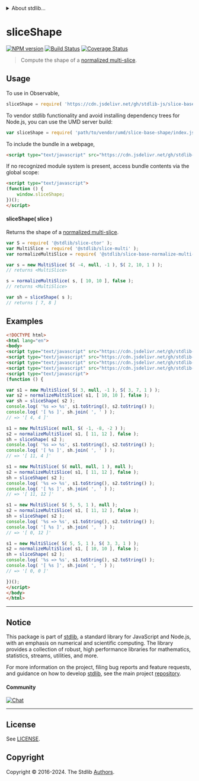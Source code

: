 <!--

@license Apache-2.0

Copyright (c) 2023 The Stdlib Authors.

Licensed under the Apache License, Version 2.0 (the "License");
you may not use this file except in compliance with the License.
You may obtain a copy of the License at

   http://www.apache.org/licenses/LICENSE-2.0

Unless required by applicable law or agreed to in writing, software
distributed under the License is distributed on an "AS IS" BASIS,
WITHOUT WARRANTIES OR CONDITIONS OF ANY KIND, either express or implied.
See the License for the specific language governing permissions and
limitations under the License.

-->


<details>
  <summary>
    About stdlib...
  </summary>
  <p>We believe in a future in which the web is a preferred environment for numerical computation. To help realize this future, we've built stdlib. stdlib is a standard library, with an emphasis on numerical and scientific computation, written in JavaScript (and C) for execution in browsers and in Node.js.</p>
  <p>The library is fully decomposable, being architected in such a way that you can swap out and mix and match APIs and functionality to cater to your exact preferences and use cases.</p>
  <p>When you use stdlib, you can be absolutely certain that you are using the most thorough, rigorous, well-written, studied, documented, tested, measured, and high-quality code out there.</p>
  <p>To join us in bringing numerical computing to the web, get started by checking us out on <a href="https://github.com/stdlib-js/stdlib">GitHub</a>, and please consider <a href="https://opencollective.com/stdlib">financially supporting stdlib</a>. We greatly appreciate your continued support!</p>
</details>

# sliceShape

[![NPM version][npm-image]][npm-url] [![Build Status][test-image]][test-url] [![Coverage Status][coverage-image]][coverage-url] <!-- [![dependencies][dependencies-image]][dependencies-url] -->

> Compute the shape of a [normalized multi-slice][@stdlib/slice/base/normalize-multi-slice].

<!-- Section to include introductory text. Make sure to keep an empty line after the intro `section` element and another before the `/section` close. -->

<section class="intro">

</section>

<!-- /.intro -->

<!-- Package usage documentation. -->



<section class="usage">

## Usage

To use in Observable,

```javascript
sliceShape = require( 'https://cdn.jsdelivr.net/gh/stdlib-js/slice-base-shape@umd/browser.js' )
```

To vendor stdlib functionality and avoid installing dependency trees for Node.js, you can use the UMD server build:

```javascript
var sliceShape = require( 'path/to/vendor/umd/slice-base-shape/index.js' )
```

To include the bundle in a webpage,

```html
<script type="text/javascript" src="https://cdn.jsdelivr.net/gh/stdlib-js/slice-base-shape@umd/browser.js"></script>
```

If no recognized module system is present, access bundle contents via the global scope:

```html
<script type="text/javascript">
(function () {
    window.sliceShape;
})();
</script>
```

<a name="main"></a>

#### sliceShape( slice )

Returns the shape of a [normalized multi-slice][@stdlib/slice/base/normalize-multi-slice].

<!-- eslint-disable new-cap -->

```javascript
var S = require( '@stdlib/slice-ctor' );
var MultiSlice = require( '@stdlib/slice-multi' );
var normalizeMultiSlice = require( '@stdlib/slice-base-normalize-multi-slice' );

var s = new MultiSlice( S( -4, null, -1 ), S( 2, 10, 1 ) );
// returns <MultiSlice>

s = normalizeMultiSlice( s, [ 10, 10 ], false );
// returns <MultiSlice>

var sh = sliceShape( s );
// returns [ 7, 8 ]
```

</section>

<!-- /.usage -->

<!-- Package usage notes. Make sure to keep an empty line after the `section` element and another before the `/section` close. -->

<section class="notes">

</section>

<!-- /.notes -->

<!-- Package usage examples. -->

<section class="examples">

## Examples

<!-- eslint no-undef: "error" -->

<!-- eslint-disable new-cap -->

```html
<!DOCTYPE html>
<html lang="en">
<body>
<script type="text/javascript" src="https://cdn.jsdelivr.net/gh/stdlib-js/slice-ctor@umd/browser.js"></script>
<script type="text/javascript" src="https://cdn.jsdelivr.net/gh/stdlib-js/slice-multi@umd/browser.js"></script>
<script type="text/javascript" src="https://cdn.jsdelivr.net/gh/stdlib-js/slice-base-normalize-multi-slice@umd/browser.js"></script>
<script type="text/javascript" src="https://cdn.jsdelivr.net/gh/stdlib-js/slice-base-shape@umd/browser.js"></script>
<script type="text/javascript">
(function () {

var s1 = new MultiSlice( S( 3, null, -1 ), S( 3, 7, 1 ) );
var s2 = normalizeMultiSlice( s1, [ 10, 10 ], false );
var sh = sliceShape( s2 );
console.log( '%s => %s', s1.toString(), s2.toString() );
console.log( '[ %s ]', sh.join( ', ' ) );
// => '[ 4, 4 ]'

s1 = new MultiSlice( null, S( -1, -8, -2 ) );
s2 = normalizeMultiSlice( s1, [ 11, 12 ], false );
sh = sliceShape( s2 );
console.log( '%s => %s', s1.toString(), s2.toString() );
console.log( '[ %s ]', sh.join( ', ' ) );
// => '[ 11, 4 ]'

s1 = new MultiSlice( S( null, null, 1 ), null );
s2 = normalizeMultiSlice( s1, [ 11, 12 ], false );
sh = sliceShape( s2 );
console.log( '%s => %s', s1.toString(), s2.toString() );
console.log( '[ %s ]', sh.join( ', ' ) );
// => '[ 11, 12 ]'

s1 = new MultiSlice( S( 5, 5, 1 ), null );
s2 = normalizeMultiSlice( s1, [ 11, 12 ], false );
sh = sliceShape( s2 );
console.log( '%s => %s', s1.toString(), s2.toString() );
console.log( '[ %s ]', sh.join( ', ' ) );
// => '[ 0, 12 ]'

s1 = new MultiSlice( S( 5, 5, 1 ), S( 3, 3, 1 ) );
s2 = normalizeMultiSlice( s1, [ 10, 10 ], false );
sh = sliceShape( s2 );
console.log( '%s => %s', s1.toString(), s2.toString() );
console.log( '[ %s ]', sh.join( ', ' ) );
// => '[ 0, 0 ]'

})();
</script>
</body>
</html>
```

</section>

<!-- /.examples -->

<!-- Section to include cited references. If references are included, add a horizontal rule *before* the section. Make sure to keep an empty line after the `section` element and another before the `/section` close. -->

<section class="references">

</section>

<!-- /.references -->

<!-- Section for related `stdlib` packages. Do not manually edit this section, as it is automatically populated. -->

<section class="related">

</section>

<!-- /.related -->

<!-- Section for all links. Make sure to keep an empty line after the `section` element and another before the `/section` close. -->


<section class="main-repo" >

* * *

## Notice

This package is part of [stdlib][stdlib], a standard library for JavaScript and Node.js, with an emphasis on numerical and scientific computing. The library provides a collection of robust, high performance libraries for mathematics, statistics, streams, utilities, and more.

For more information on the project, filing bug reports and feature requests, and guidance on how to develop [stdlib][stdlib], see the main project [repository][stdlib].

#### Community

[![Chat][chat-image]][chat-url]

---

## License

See [LICENSE][stdlib-license].


## Copyright

Copyright &copy; 2016-2024. The Stdlib [Authors][stdlib-authors].

</section>

<!-- /.stdlib -->

<!-- Section for all links. Make sure to keep an empty line after the `section` element and another before the `/section` close. -->

<section class="links">

[npm-image]: http://img.shields.io/npm/v/@stdlib/slice-base-shape.svg
[npm-url]: https://npmjs.org/package/@stdlib/slice-base-shape

[test-image]: https://github.com/stdlib-js/slice-base-shape/actions/workflows/test.yml/badge.svg?branch=v0.2.1
[test-url]: https://github.com/stdlib-js/slice-base-shape/actions/workflows/test.yml?query=branch:v0.2.1

[coverage-image]: https://img.shields.io/codecov/c/github/stdlib-js/slice-base-shape/main.svg
[coverage-url]: https://codecov.io/github/stdlib-js/slice-base-shape?branch=main

<!--

[dependencies-image]: https://img.shields.io/david/stdlib-js/slice-base-shape.svg
[dependencies-url]: https://david-dm.org/stdlib-js/slice-base-shape/main

-->

[chat-image]: https://img.shields.io/gitter/room/stdlib-js/stdlib.svg
[chat-url]: https://app.gitter.im/#/room/#stdlib-js_stdlib:gitter.im

[stdlib]: https://github.com/stdlib-js/stdlib

[stdlib-authors]: https://github.com/stdlib-js/stdlib/graphs/contributors

[umd]: https://github.com/umdjs/umd
[es-module]: https://developer.mozilla.org/en-US/docs/Web/JavaScript/Guide/Modules

[deno-url]: https://github.com/stdlib-js/slice-base-shape/tree/deno
[deno-readme]: https://github.com/stdlib-js/slice-base-shape/blob/deno/README.md
[umd-url]: https://github.com/stdlib-js/slice-base-shape/tree/umd
[umd-readme]: https://github.com/stdlib-js/slice-base-shape/blob/umd/README.md
[esm-url]: https://github.com/stdlib-js/slice-base-shape/tree/esm
[esm-readme]: https://github.com/stdlib-js/slice-base-shape/blob/esm/README.md
[branches-url]: https://github.com/stdlib-js/slice-base-shape/blob/main/branches.md

[stdlib-license]: https://raw.githubusercontent.com/stdlib-js/slice-base-shape/main/LICENSE

[@stdlib/slice/base/normalize-multi-slice]: https://github.com/stdlib-js/slice-base-normalize-multi-slice/tree/umd

</section>

<!-- /.links -->
